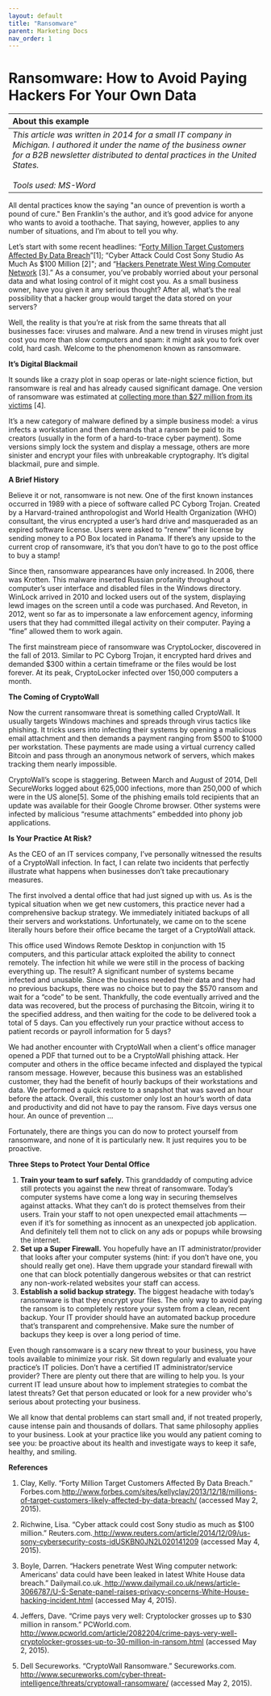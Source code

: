 ```yaml
---
layout: default
title: "Ransomware"
parent: Marketing Docs
nav_order: 1
---
```


# Ransomware: How to Avoid Paying Hackers For Your Own Data

| About this example                                           |
| :----------------------------------------------------------- |
| *This article was written in 2014 for a small IT company in Michigan. I authored it under the name of the business owner for a B2B newsletter distributed to dental practices in the United States.<br /><br />Tools used: MS-Word* |

All dental practices know the saying "an ounce of prevention is worth a pound of cure." Ben Franklin's the author, and it’s good advice for anyone who wants to avoid a toothache. That saying, however, applies to any number of situations, and I’m about to tell you why.

Let’s start with some recent headlines: “[Forty Million Target Customers Affected By Data Breach](http://www.forbes.com/sites/kellyclay/2013/12/18/millions-of-target-customers-likely-affected-by-data-breach/)”[1]; “Cyber Attack Could Cost Sony Studio As Much As $100 Million [2]"; and “[Hackers Penetrate West Wing Computer Network](https://www.dailymail.co.uk/news/article-3066787/U-S-Senate-panel-raises-privacy-concerns-White-House-hacking-incident.html) [3].” As a consumer, you’ve probably worried about your personal data and what losing control of it might cost you. As a small business owner, have you given it any serious thought? After all, what’s the real possibility that a hacker group would target the data stored on your servers? 

Well, the reality is that you’re at risk from the same threats that all businesses face: viruses and malware. And a new trend in viruses might just cost you more than slow computers and spam: it might ask you to fork over cold, hard cash. Welcome to the phenomenon known as ransomware.

**It’s Digital Blackmail**

It sounds like a crazy plot in soap operas or late-night science fiction, but ransomware is real and has already caused significant damage. One version of ransomware was estimated at [collecting more than $27 million from its victims](https://www.secureworks.com/research/cryptowall-ransomware) [4].

It’s a new category of malware defined by a simple business model: a virus infects a workstation and then demands that a ransom be paid to its creators (usually in the form of a hard-to-trace cyber payment). Some versions simply lock the system and display a message, others are more sinister and encrypt your files with unbreakable cryptography. It’s digital blackmail, pure and simple.

**A Brief History** 

Believe it or not, ransomware is not new. One of the first known instances occurred in 1989 with a piece of software called PC Cyborg Trojan. Created by a Harvard-trained anthropologist and World Health Organization (WHO) consultant, the virus encrypted a user’s hard drive and masqueraded as an expired software license. Users were asked to “renew” their license by sending money to a PO Box located in Panama. If there’s any upside to the current crop of ransomware, it’s that you don’t have to go to the post office to buy a stamp!

Since then, ransomware appearances have only increased. In 2006, there was Krotten. This malware inserted Russian profanity throughout a computer’s user interface and disabled files in the Windows directory. WinLock arrived in 2010 and locked users out of the system, displaying lewd images on the screen until a code was purchased. And Reveton, in 2012, went so far as to impersonate a law enforcement agency, informing users that they had committed illegal activity on their computer. Paying a “fine” allowed them to work again.

The first mainstream piece of ransomware was CryptoLocker, discovered in the fall of 2013. Similar to PC Cyborg Trojan, it encrypted hard drives and demanded $300 within a certain timeframe or the files would be lost forever. At its peak, CryptoLocker infected over 150,000 computers a month.

**The Coming of CryptoWall**

Now the current ransomware threat is something called CryptoWall. It usually targets Windows machines and spreads through virus tactics like phishing. It tricks users into infecting their systems by opening a malicious email attachment and then demands a payment ranging from $500 to $1000 per workstation. These payments are made using a virtual currency called Bitcoin and pass through an anonymous network of servers, which makes tracking them nearly impossible.

CryptoWall’s scope is staggering. Between March and August of 2014, Dell SecureWorks logged about 625,000 infections, more than 250,000 of which were in the US alone[5]. Some of the phishing emails told recipients that an update was available for their Google Chrome browser. Other systems were infected by malicious “resume attachments” embedded into phony job applications.

**Is Your Practice At Risk?**

As the CEO of an IT services company, I’ve personally witnessed the results of a CryptoWall infection. In fact, I can relate two incidents that perfectly illustrate what happens when businesses don’t take precautionary measures.

The first involved a dental office that had just signed up with us. As is the typical situation when we get new customers, this practice never had a comprehensive backup strategy. We immediately initiated backups of all their servers and workstations. Unfortunately, we came on to the scene literally hours before their office became the target of a CryptoWall attack.

This office used Windows Remote Desktop in conjunction with 15 computers, and this particular attack exploited the ability to connect remotely. The infection hit while we were still in the process of backing everything up. The result? A significant number of systems became infected and unusable. Since the business needed their data and they had no previous backups, there was no choice but to pay the $570 ransom and wait for a “code” to be sent. Thankfully, the code eventually arrived and the data was recovered, but the process of purchasing the Bitcoin, wiring it to the specified address, and then waiting for the code to be delivered took a total of 5 days. Can you effectively run your practice without access to patient records or payroll information for 5 days?

We had another encounter with CryptoWall when a client's office manager opened a PDF that turned out to be a CryptoWall phishing attack. Her computer and others in the office became infected and displayed the typical ransom message. However, because this business was an established customer, they had the benefit of hourly backups of their workstations and data. We performed a quick restore to a snapshot that was saved an hour before the attack. Overall, this customer only lost an hour’s worth of data and productivity and did not have to pay the ransom. Five days versus one hour. An ounce of prevention …

Fortunately, there are things you can do now to protect yourself from ransomware, and none of it is particularly new. It just requires you to be proactive.

**Three Steps to Protect Your Dental Office**

1. **Train your team to surf safely.** This granddaddy of computing advice still protects you against the new threat of ransomware. Today’s computer systems have come a long way in securing themselves against attacks. What they can’t do is protect themselves from their users. Train your staff to not open unexpected email attachments — even if it’s for something as innocent as an unexpected job application. And definitely tell them not to click on any ads or popups while browsing the internet.
2. **Set up a Super Firewall.** You hopefully have an IT administrator/provider that looks after your computer systems (hint: if you don’t have one, you should really get one). Have them upgrade your standard firewall with one that can block potentially dangerous websites or that can restrict any non-work-related websites your staff can access.
3. **Establish a solid backup strategy.** The biggest headache with today’s ransomware is that they encrypt your files. The only way to avoid paying the ransom is to completely restore your system from a clean, recent backup. Your IT provider should have an automated backup procedure that’s transparent and comprehensive. Make sure the number of backups they keep is over a long period of time. 

Even though ransomware is a scary new threat to your business, you have tools available to minimize your risk. Sit down regularly and evaluate your practice’s IT policies. Don’t have a certified IT administrator/service provider? There are plenty out there that are willing to help you. Is your current IT lead unsure about how to implement strategies to combat the latest threats? Get that person educated or look for a new provider who's serious about protecting your business.

We all know that dental problems can start small and, if not treated properly, cause intense pain and thousands of dollars. That same philosophy applies to your business. Look at your practice like you would any patient coming to see you: be proactive about its health and investigate ways to keep it safe, healthy, and smiling.

**References**

1. Clay, Kelly. “Forty Million Target Customers Affected By Data Breach.” Forbes.com.http://www.forbes.com/sites/kellyclay/2013/12/18/millions-of-target-customers-likely-affected-by-data-breach/ (accessed May 2, 2015).

2. Richwine, Lisa. “Cyber attack could cost Sony studio as much as $100 million.” Reuters.com.[ ](http://www.reuters.com/article/2014/12/09/us-sony-cybersecurity-costs-idUSKBN0JN2L020141209)http://www.reuters.com/article/2014/12/09/us-sony-cybersecurity-costs-idUSKBN0JN2L020141209 (accessed May 4, 2015).

3. Boyle, Darren. “Hackers penetrate West Wing computer network: Americans' data could have been leaked in latest White House data breach.” Dailymail.co.uk.[ ](http://www.dailymail.co.uk/news/article-3066787/U-S-Senate-panel-raises-privacy-concerns-White-House-hacking-incident.html)http://www.dailymail.co.uk/news/article-3066787/U-S-Senate-panel-raises-privacy-concerns-White-House-hacking-incident.html (accessed May 4, 2015).

4. Jeffers, Dave. “Crime pays very well: Cryptolocker grosses up to $30 million in ransom.” PCWorld.com.[ ](http://www.pcworld.com/article/2082204/crime-pays-very-well-cryptolocker-grosses-up-to-30-million-in-ransom.html)http://www.pcworld.com/article/2082204/crime-pays-very-well-cryptolocker-grosses-up-to-30-million-in-ransom.html (accessed May 2, 2015).

5. Dell Secureworks. “CryptoWall Ransomware.” Secureworks.com.[ ](http://www.secureworks.com/cyber-threat-intelligence/threats/cryptowall-ransomware/)http://www.secureworks.com/cyber-threat-intelligence/threats/cryptowall-ransomware/ (accessed May 2, 2015).